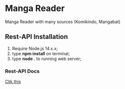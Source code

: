 # Manga Reader

Manga Reader with many sources (Komikindo, Mangabat) 


## Rest-API Installation
1. Require Node.js 14.x.x;
2. type **npm install** on terminal;
3. type **node .** to running web server;
### Rest-API Docs
[Clik this](https://github.com/KatowProject/manga-reader/blob/master/rest-api/README.md)